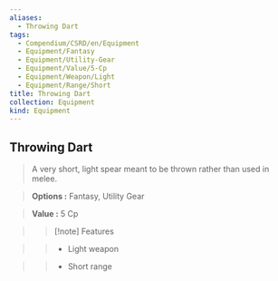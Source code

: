 ```yaml
---
aliases:
  - Throwing Dart
tags:
  - Compendium/CSRD/en/Equipment
  - Equipment/Fantasy
  - Equipment/Utility-Gear
  - Equipment/Value/5-Cp
  - Equipment/Weapon/Light
  - Equipment/Range/Short
title: Throwing Dart
collection: Equipment
kind: Equipment
---
```

## Throwing Dart    
    
>A very short, light spear meant to be thrown rather than used in melee.    
> **Options :** Fantasy, Utility Gear    
> **Value :** 5 Cp    
>>[!note] Features    
>> - Light weapon    
>> - Short range